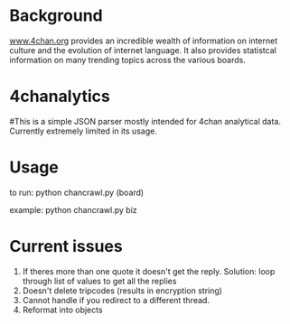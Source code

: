 Background 
==========
www.4chan.org provides an incredible wealth of information on internet culture and the evolution of internet language. It also provides statistcal information on many trending topics across the various boards.

4chanalytics 
==========
#This is a simple JSON parser mostly intended for 4chan analytical data.
Currently extremely limited in its usage.

Usage 
==========
to run:
python chancrawl.py (board)

example:
python chancrawl.py biz

Current issues
==========
1) If theres more than one quote it doesn't get the reply. 
Solution: loop through list of </a> values to get all the replies
2) Doesn't delete tripcodes (results in encryption string)
3) Cannot handle if you redirect to a different thread.
4) Reformat into objects
